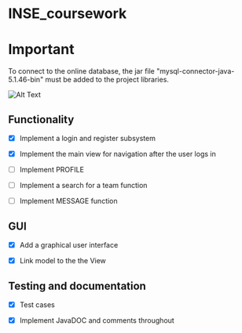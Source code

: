 # INSE_coursework

# Important

To connect to the online database, the jar file "mysql-connector-java-5.1.46-bin" must be added to the project libraries.

![Alt Text](http://i63.tinypic.com/2zzhqwm.png)

## Functionality

- [x] Implement a login and register subsystem

- [x] Implement the main view for navigation after the user logs in

- [ ] Implement PROFILE

- [ ] Implement a search for a team function

- [ ] Implement MESSAGE function

## GUI

- [x] Add a graphical user interface

- [x] Link model to the the View

## Testing and documentation

- [x] Test cases

- [x] Implement JavaDOC and comments throughout
